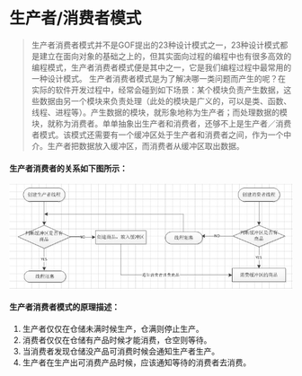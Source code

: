 # 生产者/消费者模式

> 生产者消费者模式并不是GOF提出的23种设计模式之一，23种设计模式都是建立在面向对象的基础之上的，但其实面向过程的编程中也有很多高效的编程模式，生产者消费者模式便是其中之一，它是我们编程过程中最常用的一种设计模式。
生产者消费者模式是为了解决哪一类问题而产生的呢？在实际的软件开发过程中，经常会碰到如下场景：某个模块负责产生数据，这些数据由另一个模块来负责处理（此处的模块是广义的，可以是类、函数、线程、进程等）。产生数据的模块，就形象地称为生产者；而处理数据的模块，就称为消费者。单单抽象出生产者和消费者，还够不上是生产者／消费者模式。该模式还需要有一个缓冲区处于生产者和消费者之间，作为一个中介。生产者把数据放入缓冲区，而消费者从缓冲区取出数据。

#### 生产者消费者的关系如下图所示：
![](./../../files/producer_consumer.jpg)


#### 生产者消费者模式的原理描述：
1. 生产者仅仅在仓储未满时候生产，仓满则停止生产。
2. 消费者仅仅在仓储有产品时候才能消费，仓空则等待。
3. 当消费者发现仓储没产品可消费时候会通知生产者生产。
4. 生产者在生产出可消费产品时候，应该通知等待的消费者去消费。